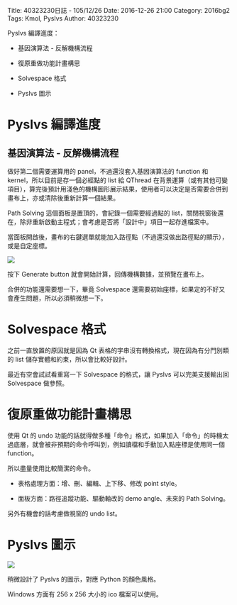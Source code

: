 Title: 40323230日誌 - 105/12/26
Date: 2016-12-26 21:00
Category: 2016bg2
Tags: Kmol, Pyslvs
Author: 40323230

Pyslvs 編譯進度：

* 基因演算法 - 反解機構流程

* 復原重做功能計畫構思

* Solvespace 格式

* Pyslvs 圖示

<!-- PELICAN_END_SUMMARY -->

Pyslvs 編譯進度
===

基因演算法 - 反解機構流程
---

做好第二個需要運算用的 panel，不過還沒套入基因演算法的 function 和 kernel，所以目前是存一個必經點的 list 給 QThread 在背景運算（或有其他可變項目），算完後預計用淺色的機構圖形展示結果，使用者可以決定是否需要合併到畫布上，亦或清除後重新計算一個結果。

Path Solving 這個面板是置頂的，會紀錄一個需要經過點的 list，關閉視窗後還在，除非重新啟動主程式；會考慮是否將「設計中」項目一起存進檔案中。

當面板開啟後，畫布的右鍵選單就能加入路徑點（不過還沒做出路徑點的顯示），或是自定座標。

![](https://raw.githubusercontent.com/coursemdetw/project_site_files/gh-pages/files/2016spring/g2/Python_solvespace/1226_01.jpg)

按下 Generate button 就會開始計算，回傳機構數據，並預覽在畫布上。

合併的功能還需要想一下，畢竟 Solvespace 還需要初始座標，如果定的不好又會產生問題，所以必須稍微想一下。

Solvespace 格式
===

之前一直放置的原因就是因為 Qt 表格的字串沒有轉換格式，現在因為有分門別類的 list 儲存實體和約束，所以會比較好設計。

最近有空會試試看重寫一下 Solvespace 的格式，讓 Pyslvs 可以完美支援輸出回 Solvespace 做參照。

復原重做功能計畫構思
===

使用 Qt 的 undo 功能的話就得做多種「命令」格式，如果加入「命令」的時機太過底層，就會被非預期的命令呼叫到，例如讀檔和手動加入點座標是使用同一個 function。

所以盡量使用比較簡潔的命令。

* 表格處理方面：增、刪、編輯、上下移、修改 point style。

* 面板方面：路徑追蹤功能、驅動軸改的 demo angle、未來的 Path Solving。

另外有機會的話考慮做視窗的 undo list。

Pyslvs 圖示
===

![](https://raw.githubusercontent.com/coursemdetw/project_site_files/gh-pages/files/2016spring/g2/Python_solvespace/1226_02.png)

稍微設計了 Pyslvs 的圖示，對應 Python 的顏色風格。

Windows 方面有 256 x 256 大小的 ico 檔案可以使用。